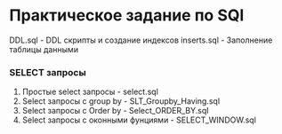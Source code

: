# Практическое задание по SQl

 DDL.sql - DDL скрипты и создание индексов
 inserts.sql - Заполнение таблицы данными

### SELECT запросы
1) Простые select запросы - select.sql
2) Select запросы с group by - SLT_Groupby_Having.sql
3) Select запросы с Order by - Select_ORDER_BY.sql
4) Select запросы с оконными фунциями - SELECT_WINDOW.sql

